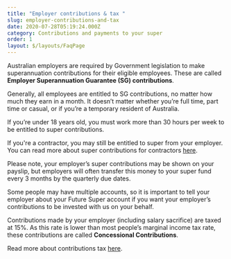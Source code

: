 ```yaml
---
title: "Employer contributions & tax "
slug: employer-contributions-and-tax
date: 2020-07-28T05:19:24.000Z
category: Contributions and payments to your super
order: 1
layout: $/layouts/FaqPage
---
```

Australian employers are required by Government legislation to make superannuation contributions for their eligible employees. These are called **Employer Superannuation Guarantee (SG) contributions**.

Generally, all employees are entitled to SG contributions, no matter how much they earn in a month. It doesn’t matter whether you’re full time, part time or casual, or if you’re a temporary resident of Australia.

If you’re under 18 years old, you must work more than 30 hours per week to be entitled to super contributions.

If you're a contractor, you may still be entitled to super from your employer. You can read more about super contributions for contractors [here](https://www.ato.gov.au/Individuals/Super/Getting-your-super-started/Contractors/).

Please note, your employer’s super contributions may be shown on your payslip, but employers will often transfer this money to your super fund every 3 months by the quarterly due dates.

Some people may have multiple accounts, so it is important to tell your employer about your Future Super account if you want your employer’s contributions to be invested with us on your behalf. 

Contributions made by your employer (including salary sacrifice) are taxed at 15%. As this rate is lower than most people’s marginal income tax rate, these contributions are called **Concessional Contributions**.

Read more about contributions tax [here](https://www.ato.gov.au/Individuals/Super/Growing-your-super/Adding-to-your-super/Tax-on-contributions/).